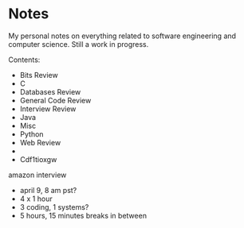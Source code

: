 # Notes

My personal notes on everything related to software engineering and computer science.
Still a work in progress.

Contents:
- Bits Review
- C
- Databases Review
- General Code Review
- Interview Review
- Java
- Misc
- Python
- Web Review
- 
- Cdf1tioxgw


amazon interview
- april 9, 8 am pst?
- 4 x 1 hour
- 3 coding, 1 systems?
- 5 hours, 15 minutes breaks in between